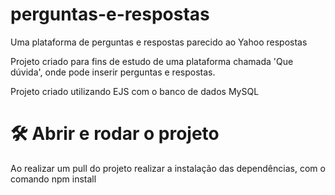 # perguntas-e-respostas
Uma plataforma de perguntas e respostas parecido ao Yahoo respostas

Projeto criado para fins de estudo de uma plataforma chamada 'Que dúvida', onde pode inserir perguntas e respostas.

Projeto criado utilizando EJS com o banco de dados MySQL

# 🛠️ Abrir e rodar o projeto

Ao realizar um pull do projeto realizar a instalação das dependências, com o comando npm install
